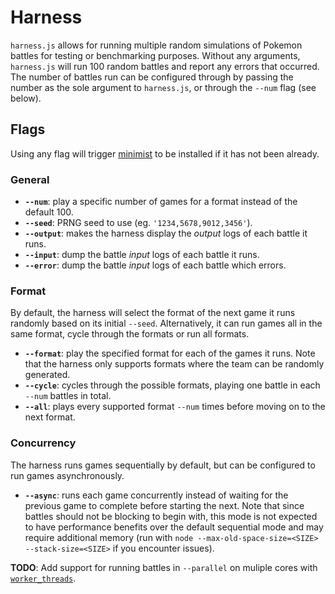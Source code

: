 # Harness

`harness.js` allows for running multiple random simulations of Pokemon battles
for testing or benchmarking purposes. Without any arguments, `harness.js` will
run 100 random battles and report any errors that occurred. The number of
battles run can be configured through by passing the number as the sole argument
to `harness.js`, or through the `--num` flag (see below).

## Flags

Using any flag will trigger [minimist](https://github.com/substack/minimist) to
be installed if it has not been already.

### General

-   **`--num`**: play a specific number of games for a format instead of the
    default 100.
-   **`--seed`**: PRNG seed to use (eg. `'1234,5678,9012,3456'`).
-   **`--output`**: makes the harness display the _output_ logs of each battle
    it runs.
-   **`--input`**: dump the battle _input_ logs of each battle it runs.
-   **`--error`**: dump the battle _input_ logs of each battle which errors.

### Format

By default, the harness will select the format of the next game it runs randomly
based on its initial `--seed`. Alternatively, it can run games all in the same
format, cycle through the formats or run all formats.

-   **`--format`**: play the specified format for each of the games it runs.
    Note that the harness only supports formats where the team can be randomly
    generated.
-   **`--cycle`**: cycles through the possible formats, playing one battle in
    each `--num` battles in total.
-   **`--all`**: plays every supported format `--num` times before moving on to
    the next format.

### Concurrency

The harness runs games sequentially by default, but can be configured to run
games asynchronously.

-   **`--async`**: runs each game concurrently instead of waiting for the
    previous game to complete before starting the next. Note that since battles
    should not be blocking to begin with, this mode is not expected to have
    performance benefits over the default sequential mode and may require
    additional memory (run with `node --max-old-space-size=<SIZE>
    --stack-size=<SIZE>` if you encounter issues).

**TODO**: Add support for running battles in `--parallel` on muliple cores with
[`worker_threads`](https://nodejs.org/api/worker_threads.html).
